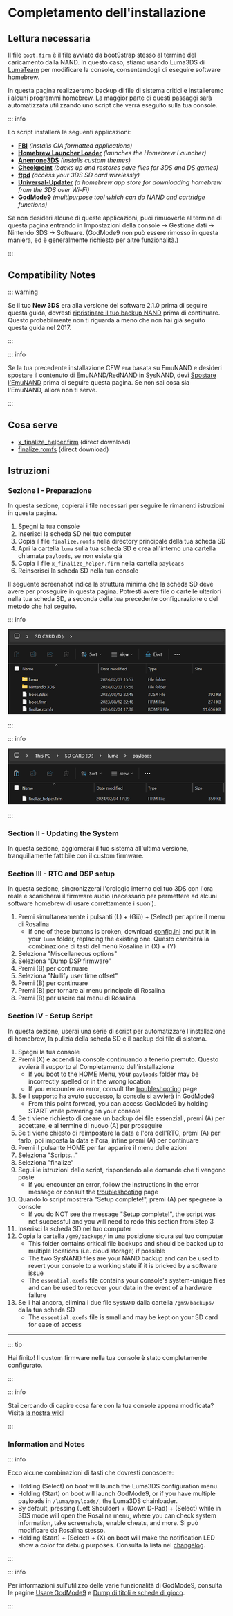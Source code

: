 # Completamento dell'installazione

## Lettura necessaria

Il file `boot.firm` è il file avviato da boot9strap stesso al termine del caricamento dalla NAND. In questo caso, stiamo usando Luma3DS di [LumaTeam](https://github.com/LumaTeam/) per modificare la console, consentendogli di eseguire software homebrew.

In questa pagina realizzeremo backup di file di sistema critici e installeremo i alcuni programmi homebrew. La maggior parte di questi passaggi sarà automatizzata utilizzando uno script che verrà eseguito sulla tua console.

::: info

Lo script installerà le seguenti applicazioni:

- **[FBI](https://github.com/lifehackerhansol/FBI)** _(installs CIA formatted applications)_
- **[Homebrew Launcher Loader](https://github.com/PabloMK7/homebrew_launcher_dummy)** _(launches the Homebrew Launcher)_
- **[Anemone3DS](https://github.com/astronautlevel2/Anemone3DS)** _(installs custom themes)_
- **[Checkpoint](https://github.com/FlagBrew/Checkpoint)** _(backs up and restores save files for 3DS and DS games)_
- **[ftpd](https://github.com/mtheall/ftpd)** _(access your 3DS SD card wirelessly)_
- **[Universal-Updater](https://github.com/Universal-Team/Universal-Updater/)** _(a homebrew app store for downloading homebrew from the 3DS over Wi-Fi)_
- **[GodMode9](https://github.com/d0k3/GodMode9)** _(multipurpose tool which can do NAND and cartridge functions)_

Se non desideri alcune di queste applicazioni, puoi rimuoverle al termine di questa pagina entrando in Impostazioni della console -> Gestione dati -> Nintendo 3DS -> Software. (GodMode9 non può essere rimosso in questa maniera, ed è generalmente richiesto per altre funzionalità.)

:::

## Compatibility Notes

::: warning

Se il tuo **New 3DS** era alla versione del software 2.1.0 prima di seguire questa guida, dovresti [ripristinare il tuo backup NAND](godmode9-usage#restoring-a-nand-backup) prima di continuare. Questo probabilmente non ti riguarda a meno che non hai già seguito questa guida nel 2017.

:::

::: info

Se la tua precedente installazione CFW era basata su EmuNAND e desideri spostare il contenuto di EmuNAND/RedNAND in SysNAND, devi [Spostare l'EmuNAND](move-emunand) prima di seguire questa pagina. Se non sai cosa sia l'EmuNAND, allora non ti serve.

:::

## Cosa serve

- [x_finalize_helper.firm](https://github.com/hacks-guide/finalize/releases/latest/download/x_finalize_helper.firm) (direct download)
- [finalize.romfs](https://github.com/hacks-guide/finalize/releases/latest/download/finalize.romfs) (direct download)

## Istruzioni

### Sezione I - Preparazione

In questa sezione, copierai i file necessari per seguire le rimanenti istruzioni in questa pagina.

1. Spegni la tua console
2. Inserisci la scheda SD nel tuo computer
3. Copia il file `finalize.romfs` nella directory principale della tua scheda SD
4. Apri la cartella `luma` sulla tua scheda SD e crea all'interno una cartella chiamata `payloads`, se non esiste già
5. Copia il file `x_finalize_helper.firm` nella cartella `payloads`
6. Reinserisci la scheda SD nella tua console

Il seguente screenshot indica la struttura minima che la scheda SD deve avere per proseguire in questa pagina. Potresti avere file o cartelle ulteriori nella tua scheda SD, a seconda della tua precedente configurazione o del metodo che hai seguito.

::: info

![](/images/screenshots/finalizing-root-layout.png)

:::

::: info

![](/images/screenshots/finalizing-luma-payloads.png)

:::

### Section II - Updating the System

In questa sezione, aggiornerai il tuo sistema all'ultima versione, tranquillamente fattibile con il custom firmware.

<!--@include: ./_include/sysupdate.md -->

### Section III - RTC and DSP setup

In questa sezione, sincronizzerai l'orologio interno del tuo 3DS con l'ora reale e scaricherai il firmware audio (necessario per permettere ad alcuni software homebrew di usare correttamente i suoni).

1. Premi simultaneamente i pulsanti (L) + (Giù) + (Select) per aprire il menu di Rosalina
   - If one of these buttons is broken, download [config.ini](/assets/config.ini) and put it in your `luma` folder, replacing the existing one. Questo cambierà la combinazione di tasti del menù Rosalina in (X) + (Y)
2. Seleziona "Miscellaneous options"
3. Seleziona "Dump DSP firmware"
4. Premi (B) per continuare
5. Seleziona "Nullify user time offset"
6. Premi (B) per continuare
7. Premi (B) per tornare al menu principale di Rosalina
8. Premi (B) per uscire dal menu di Rosalina

### Section IV - Setup Script

In questa sezione, userai una serie di script per automatizzare l'installazione di homebrew, la pulizia della scheda SD e il backup dei file di sistema.

1. Spegni la tua console
2. Premi (X) e accendi la console continuando a tenerlo premuto. Questo avvierà il supporto al Completamento dell'installazione
   - If you boot to the HOME Menu, your `payloads` folder may be incorrectly spelled or in the wrong location
   - If you encounter an error, consult the [troubleshooting](troubleshooting#finalizing-setup) page
3. Se il supporto ha avuto successo, la console si avvierà in GodMode9
   - From this point forward, you can access GodMode9 by holding START while powering on your console
4. Se ti viene richiesto di creare un backup dei file essenziali, premi (A) per accettare, e al termine di nuovo (A) per proseguire
5. Se ti viene chiesto di reimpostare la data e l'ora dell'RTC, premi (A) per farlo, poi imposta la data e l'ora, infine premi (A) per continuare
6. Premi il pulsante HOME per far apparire il menu delle azioni
7. Seleziona "Scripts..."
8. Seleziona "finalize"
9. Segui le istruzioni dello script, rispondendo alle domande che ti vengono poste
   - If you encounter an error, follow the instructions in the error message or consult the [troubleshooting](troubleshooting#finalizing-setup) page
10. Quando lo script mostrerà "Setup complete!", premi (A) per spegnere la console
    - If you do NOT see the message "Setup complete!", the script was not successful and you will need to redo this section from Step 3
11. Inserisci la scheda SD nel tuo computer
12. Copia la cartella `/gm9/backups/` in una posizione sicura sul tuo computer
    - This folder contains critical file backups and should be backed up to multiple locations (i.e. cloud storage) if possible
    - The two SysNAND files are your NAND backup and can be used to revert your console to a working state if it is bricked by a software issue
    - The `essential.exefs` file contains your console's system-unique files and can be used to recover your data in the event of a hardware failure
13. Se li hai ancora, elimina i due file `SysNAND` dalla cartella `/gm9/backups/` dalla tua scheda SD
    - The `essential.exefs` file is small and may be kept on your SD card for ease of access

___

::: tip

Hai finito! Il custom firmware nella tua console è stato completamente configurato.

:::

::: info

Stai cercando di capire cosa fare con la tua console appena modificata? Visita [la nostra wiki](https://wiki.hacks.guide/wiki/3DS:Things_to_do)!

:::

### Information and Notes

::: info

Ecco alcune combinazioni di tasti che dovresti conoscere:

- Holding (Select) on boot will launch the Luma3DS configuration menu.
- Holding (Start) on boot will launch GodMode9, or if you have multiple payloads in `/luma/payloads/`, the Luma3DS chainloader.
- By default, pressing (Left Shoulder) + (Down D-Pad) + (Select) while in 3DS mode will open the Rosalina menu, where you can check system information, take screenshots, enable cheats, and more. Si può modificare da Rosalina stesso.
- Holding (Start) + (Select) + (X) on boot will make the notification LED show a color for debug purposes. Consulta la lista nel [changelog](https://github.com/SciresM/boot9strap/releases/tag/1.4).

:::

::: info

Per informazioni sull'utilizzo delle varie funzionalità di GodMode9, consulta le pagine [Usare GodMode9](godmode9-usage) e [Dump di titoli e schede di gioco](dumping-titles-and-game-cartridges).

:::

